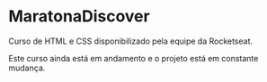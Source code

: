 # MaratonaDiscover
Curso de HTML e CSS disponibilizado pela equipe da Rocketseat.

Este curso ainda está em andamento e o projeto está em constante mudança.
